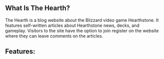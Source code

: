 ## What Is The Hearth?
The Hearth is a blog website about the Blizzard video game Hearthstone. It features self-written articles about Hearthstone news, decks, and gameplay. Visitors to the site have the option to join register on the website where they can leave comments on the articles.

## Features:

##
